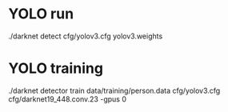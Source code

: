 # YOLO run

./darknet detect cfg/yolov3.cfg yolov3.weights



# YOLO training

./darknet detector train data/training/person.data cfg/yolov3.cfg cfg/darknet19_448.conv.23 -gpus 0
